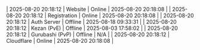 | 2025-08-20 20:18:12 | Website | Online | 2025-08-20 20:18:08 |
| 2025-08-20 20:18:12 | Registration | Online | 2025-08-20 20:18:08 |
| 2025-08-20 20:18:12 | Auth Server | Offline | 2025-08-18 09:33:31 |
| 2025-08-20 20:18:12 | Kezan (PvE) | Offline | 2025-08-03 17:58:02 |
| 2025-08-20 20:18:12 | Gurubashi (PvP) | Offline | N/A |
| 2025-08-20 20:18:12 | Cloudflare | Online | 2025-08-20 20:18:08 |
